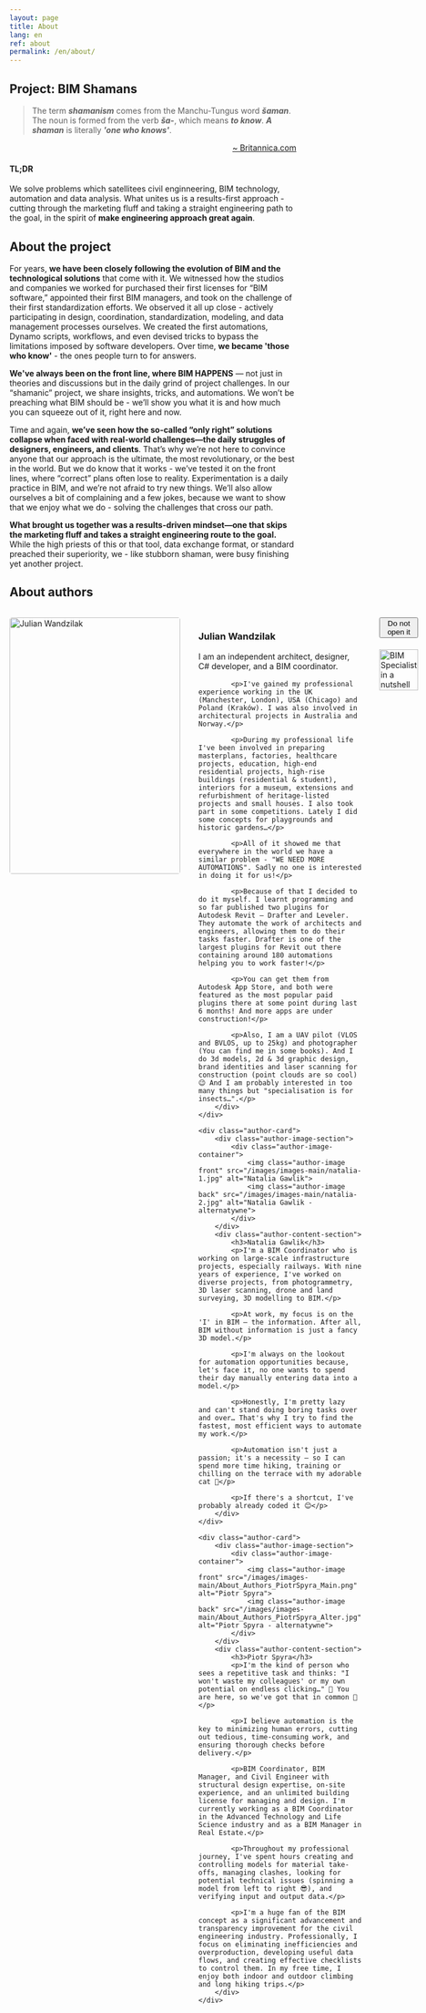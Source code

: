 ```yaml
---
layout: page
title: About
lang: en
ref: about
permalink: /en/about/
---
```


<style>
.authors-container {
    display: flex;
    flex-direction: column;
    gap: 3rem;
    margin: 2rem 0;

    .author-card {
        display: flex;
        gap: 2rem;
        align-items: flex-start;
        
        .author-image-section {
            flex: 0 0 300px;
            
            .author-image-container {
                position: relative;
                width: 100%;
                aspect-ratio: 2/3;
                border-radius: 4px;
                overflow: hidden;

                &:hover {
                box-shadow: 0 3px 15px -3px var(--firstBlue-color);
                }

                .author-image {
                    position: absolute;
                    inset: 0;
                    width: 100%;
                    height: 100%;
                    object-fit: cover;
                    border-radius: 4px;
                    transition: opacity 0.4s ease;

                    &.back {
                        opacity: 0;
                    }
                }

                &:hover {
                    .author-image.front { opacity: 0; }
                    .author-image.back { opacity: 1; }
                }
            }
        }
        
        .author-content-section {
            flex: 1;
            
            h3 {
                @extend .post h2;  // Dziedziczenie stylów z głównego arkusza
                margin: 0 0 1rem 0;
                color: var(--firstBlue-color);
            }

            p {
                @extend .post p;   // Dziedziczenie stylów z głównego arkusza
                text-align: justify;
                margin-bottom: 1rem;
            }
        }
    }
}
</style>

## Project: BIM Shamans

> The term **_shamanism_** comes from the Manchu-Tungus word **_šaman_**. The noun is formed from the verb **_ša-_**, which means **_to&nbsp;know_**. **_A shaman_** is literally **_'one who knows'_**.
<p style="text-align: right;"><a href="https://www.britannica.com/topic/shamanism">~ Britannica.com</a></p>

#### TL;DR
We solve problems which satellitees civil enginneering, BIM technology, automation and data analysis. What unites us is a results-first approach - cutting through the marketing fluff and taking a straight engineering path to the goal, in the spirit of **make engineering approach great again**.

## About the project

For years, **we have been closely following the evolution of BIM and the technological solutions** that come with it. We witnessed how the studios and companies we worked for purchased their first licenses for “BIM software,” appointed their first BIM managers, and took on the challenge of their first standardization efforts. We observed it all up close - actively participating in design, coordination, standardization, modeling, and data management processes ourselves. We created the first automations, Dynamo scripts, workflows, and even devised tricks to bypass the limitations imposed by software developers. Over time, **we became 'those who know'** - the ones people turn to for answers.

**We've always been on the front line, where BIM HAPPENS** — not just in theories and discussions but in the daily grind of project challenges. In our “shamanic” project, we share insights, tricks, and automations. We won’t be preaching what BIM should be - we’ll show you what it is and how much you can squeeze out of it, right here and now.

Time and again, **we’ve seen how the so-called “only right” solutions collapse when faced with real-world challenges—the daily struggles of designers, engineers, and clients**. That’s why we’re not here to convince anyone that our approach is the ultimate, the most revolutionary, or the best in the world. But we do know that it works - we’ve tested it on the front lines, where “correct” plans often lose to reality. Experimentation is a daily practice in BIM, and we’re not afraid to try new things. We’ll also allow ourselves a bit of complaining and a few jokes, because we want to show that we enjoy what we do - solving the challenges that cross our path.

**What brought us together was a results-driven mindset—one that skips the marketing fluff and takes a straight engineering route to the goal.** While the high priests of this or that tool, data exchange format, or standard preached their superiority, we - like stubborn shaman, were busy finishing yet another project.

## About authors

<div class="authors-container">
    <div class="author-card">
        <div class="author-image-section">
            <div class="author-image-container">
                <img class="author-image front" src="/images/images-main/julian-1.jpg" alt="Julian Wandzilak">
                <img class="author-image back" src="/images/images-main/julian-2.jpg" alt="Julian Wandzilak - alternatywne">
            </div>
        </div>
        <div class="author-content-section">
            <h3>Julian Wandzilak</h3>
            <p>I am an independent architect, designer, C# developer, and a BIM coordinator.</p>

            <p>I've gained my professional experience working in the UK (Manchester, London), USA (Chicago) and Poland (Kraków). I was also involved in architectural projects in Australia and Norway.</p>

            <p>During my professional life I've been involved in preparing masterplans, factories, healthcare projects, education, high-end residential projects, high-rise buildings (residential & student), interiors for a museum, extensions and refurbishment of heritage-listed projects and small houses. I also took part in some competitions. Lately I did some concepts for playgrounds and historic gardens…</p>

            <p>All of it showed me that everywhere in the world we have a similar problem - "WE NEED MORE AUTOMATIONS". Sadly no one is interested in doing it for us!</p>

            <p>Because of that I decided to do it myself. I learnt programming and so far published two plugins for Autodesk Revit – Drafter and Leveler. They automate the work of architects and engineers, allowing them to do their tasks faster. Drafter is one of the largest plugins for Revit out there containing around 180 automations helping you to work faster!</p>

            <p>You can get them from Autodesk App Store, and both were featured as the most popular paid plugins there at some point during last 6 months! And more apps are under construction!</p>

            <p>Also, I am a UAV pilot (VLOS and BVLOS, up to 25kg) and photographer (You can find me in some books). And I do 3d models, 2d & 3d graphic design, brand identities and laser scanning for construction (point clouds are so cool) 😉 And I am probably interested in too many things but "specialisation is for insects…".</p>
        </div>
    </div>
    
    <div class="author-card">
        <div class="author-image-section">
            <div class="author-image-container">
                <img class="author-image front" src="/images/images-main/natalia-1.jpg" alt="Natalia Gawlik">
                <img class="author-image back" src="/images/images-main/natalia-2.jpg" alt="Natalia Gawlik - alternatywne">
            </div>
        </div>
        <div class="author-content-section">
            <h3>Natalia Gawlik</h3>
            <p>I'm a BIM Coordinator who is working on large-scale infrastructure projects, especially railways. With nine years of experience, I've worked on diverse projects, from photogrammetry, 3D laser scanning, drone and land surveying, 3D modelling to BIM.</p>

            <p>At work, my focus is on the 'I' in BIM – the information. After all, BIM without information is just a fancy 3D model.</p>

            <p>I'm always on the lookout for automation opportunities because, let's face it, no one wants to spend their day manually entering data into a model.</p>

            <p>Honestly, I'm pretty lazy and can't stand doing boring tasks over and over… That's why I try to find the fastest, most efficient ways to automate my work.</p>

            <p>Automation isn't just a passion; it's a necessity — so I can spend more time hiking, training or chilling on the terrace with my adorable cat 🐾</p>

            <p>If there's a shortcut, I've probably already coded it 😊</p>
        </div>
    </div>
    
    <div class="author-card">
        <div class="author-image-section">
            <div class="author-image-container">
                <img class="author-image front" src="/images/images-main/About_Authors_PiotrSpyra_Main.png" alt="Piotr Spyra">
                <img class="author-image back" src="/images/images-main/About_Authors_PiotrSpyra_Alter.jpg" alt="Piotr Spyra - alternatywne">
            </div>
        </div>
        <div class="author-content-section">
            <h3>Piotr Spyra</h3>
            <p>I'm the kind of person who sees a repetitive task and thinks: "I won't waste my colleagues' or my own potential on endless clicking…" 🤔 You are here, so we've got that in common 🫡</p>

            <p>I believe automation is the key to minimizing human errors, cutting out tedious, time-consuming work, and ensuring thorough checks before delivery.</p>

            <p>BIM Coordinator, BIM Manager, and Civil Engineer with structural design expertise, on-site experience, and an unlimited building license for managing and design. I'm currently working as a BIM Coordinator in the Advanced Technology and Life Science industry and as a BIM Manager in Real Estate.</p>

            <p>Throughout my professional journey, I've spent hours creating and controlling models for material take-offs, managing clashes, looking for potential technical issues (spinning a model from left to right 😎), and verifying input and output data.</p>

            <p>I'm a huge fan of the BIM concept as a significant advancement and transparency improvement for the civil engineering industry. Professionally, I focus on eliminating inefficiencies and overproduction, developing useful data flows, and creating effective checklists to control them. In my free time, I enjoy both indoor and outdoor climbing and long hiking trips.</p>
        </div>
    </div>
</div>

<div class="collapsible-section">
    <button class="button expand collapsible" aria-expanded="false">Do not open it</button>
    <div class="collapsible-content" aria-hidden="true">
        <img src="/images/images-main/Image_About_BIMSpecialist.jpg" alt="BIM Specialist in a nutshell" style="width:100%;max-width:600px;display:block;margin:20px auto;">
    </div>
</div>

&nbsp;

